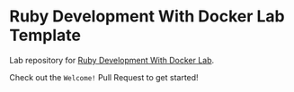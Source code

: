 # Ruby Development With Docker Lab Template

Lab repository for [Ruby Development With Docker Lab](https://lab.github.com/kran-learn-something-pls/ruby-development-with-docker).

Check out the `Welcome!` Pull Request to get started!
